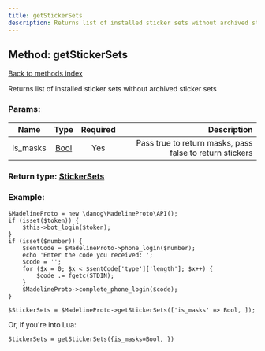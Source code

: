 ```yaml
---
title: getStickerSets
description: Returns list of installed sticker sets without archived sticker sets
---
```

## Method: getStickerSets  
[Back to methods index](index.md)


Returns list of installed sticker sets without archived sticker sets

### Params:

| Name     |    Type       | Required | Description |
|----------|:-------------:|:--------:|------------:|
|is\_masks|[Bool](../types/Bool.md) | Yes|Pass true to return masks, pass false to return stickers|


### Return type: [StickerSets](../types/StickerSets.md)

### Example:


```
$MadelineProto = new \danog\MadelineProto\API();
if (isset($token)) {
    $this->bot_login($token);
}
if (isset($number)) {
    $sentCode = $MadelineProto->phone_login($number);
    echo 'Enter the code you received: ';
    $code = '';
    for ($x = 0; $x < $sentCode['type']['length']; $x++) {
        $code .= fgetc(STDIN);
    }
    $MadelineProto->complete_phone_login($code);
}

$StickerSets = $MadelineProto->getStickerSets(['is_masks' => Bool, ]);
```

Or, if you're into Lua:

```
StickerSets = getStickerSets({is_masks=Bool, })
```

